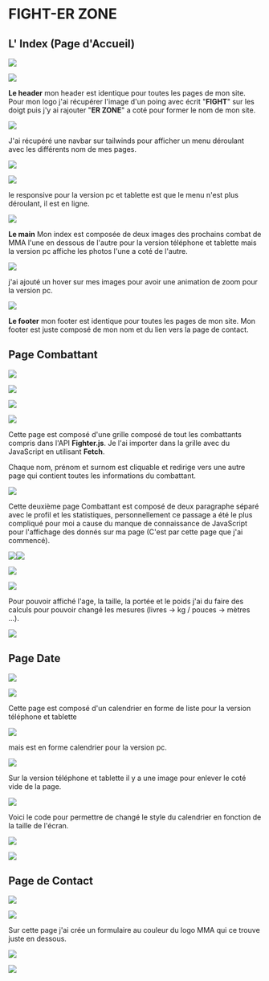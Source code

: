 # FIGHT-ER ZONE
## L' Index (Page d'Accueil)

![](https://i.postimg.cc/Bv02K9NV/Accueil-tel.png)

![](https://i.postimg.cc/8CNrCdz8/Accueil-pc.png)


**Le header**
mon header est identique pour toutes les pages de mon site.
Pour mon logo j'ai récupérer l'image d'un poing avec écrit "**FIGHT**" sur les doigt puis j'y ai rajouter "**ER ZONE**" a coté pour former le nom de mon site.

![](https://i.postimg.cc/xjJcb0gR/header-logo.png)

J'ai récupéré une navbar sur tailwinds pour afficher un menu déroulant avec les différents nom de mes pages. 

![](https://i.postimg.cc/gcVb7Q0p/header-navbar-tel.png)

![](https://i.postimg.cc/7YHdWLc1/header-navbar-tel-full.png)

le responsive pour la version pc et tablette est que le menu n'est plus déroulant, il est en ligne.

![](https://i.postimg.cc/P53j4D58/header-navbar-pc.png)

**Le main**
Mon index est composée de deux images des prochains combat de MMA l'une en dessous de l'autre pour la version téléphone et tablette mais la version pc affiche les photos l'une a coté de l'autre.

![](https://i.postimg.cc/Pf4FYjxC/combat.png)

j'ai ajouté un hover sur mes images pour avoir une animation de zoom pour la version pc.

![](https://i.postimg.cc/D0QVbjZ1/hover-zoom.png)

**Le footer**
mon footer est identique pour toutes les pages de mon site.
Mon footer est juste composé de mon nom et du lien vers la page de contact.
## Page Combattant

![](https://i.postimg.cc/KjRT2ZvR/Combattant-1-tel.png)

![](https://i.postimg.cc/vTkV8pcX/Combattant-2-tel.png)

![](https://i.postimg.cc/yNj33JDD/Combattant-1-pc.png)

![](https://i.postimg.cc/NM096gXp/Combattant-2-pc.png)

Cette page est composé d'une grille composé de tout les combattants compris dans l'API **Fighter.js**.
Je l'ai importer dans la grille avec du JavaScript en utilisant **Fetch**.


Chaque nom, prénom et surnom est cliquable et redirige vers une autre page qui contient toutes les informations du combattant.

![](https://i.postimg.cc/g2LcVxrM/grid.png)

Cette deuxième page Combattant est composé de deux paragraphe séparé avec le profil et les statistiques, personnellement ce passage a été le plus compliqué pour moi a cause du manque de connaissance de JavaScript pour l'affichage des donnés sur ma page (C'est par cette page que j'ai commencé).

![](https://i.postimg.cc/hGfyTyjN/combattant-1.png)![](https://i.postimg.cc/HxM6Prb2/combattant-2.png)

![](https://i.postimg.cc/65gtpBzC/grid2-1.png)

![](https://i.postimg.cc/5tqVgLJm/grid2-2.png)

Pour pouvoir affiché l'age, la taille, la portée et le poids j'ai du faire des calculs pour pouvoir changé les mesures (livres -> kg / pouces -> mètres ...).

![](https://i.postimg.cc/Hswfkhc2/calcul.png)

## Page Date

![](https://i.postimg.cc/QNy5qW05/Calendrier-tel.png)

![](https://i.postimg.cc/TwHyQZqG/Calendrier-pc.png)

Cette page est composé d'un calendrier en forme de liste pour la version téléphone et tablette 

![](https://i.postimg.cc/y6SzpM7d/calendar-tel.png)

mais est en forme calendrier pour la version pc.

![](https://i.postimg.cc/d396SQ1p/calendar-pc.png)

Sur la version téléphone et tablette il y a une image pour enlever le coté vide de la page.

![](https://i.postimg.cc/cHRBr1QC/logo-2.png)

Voici le code pour permettre de changé le style du calendrier en fonction de la taille de l'écran.

![](https://i.postimg.cc/1XzVsyBL/taille-calendar-1.png)

![](https://i.postimg.cc/5ykYtDkj/taille-calendar-2.png)

## Page de Contact

![](https://i.postimg.cc/654Zb5mP/Contact-tel.png)

![](https://i.postimg.cc/T1LKsCCb/Contact-pc.png)

Sur cette page j'ai crée un formulaire au couleur du logo MMA qui ce trouve juste en dessous.

![](https://i.postimg.cc/MZD7Z0ZB/form.png)

![](https://i.postimg.cc/cHRBr1QC/logo-2.png)
